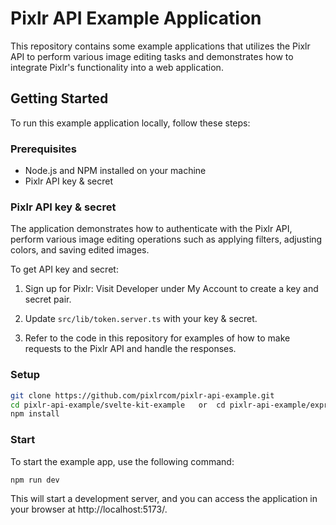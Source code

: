 # Pixlr API Example Application

This repository contains some example applications that utilizes the Pixlr API to perform various image editing tasks and demonstrates how to integrate Pixlr's functionality into a web application.

## Getting Started

To run this example application locally, follow these steps:

### Prerequisites

- Node.js and NPM installed on your machine
- Pixlr API key & secret

### Pixlr API key & secret

The application demonstrates how to authenticate with the Pixlr API, perform various image editing operations such as applying filters, adjusting colors, and saving edited images.

To get API key and secret:

1. Sign up for Pixlr: Visit Developer under My Account to create a key and secret pair.

2. Update `src/lib/token.server.ts` with your key & secret.

3. Refer to the code in this repository for examples of how to make requests to the Pixlr API and handle the responses.

### Setup

```bash
git clone https://github.com/pixlrcom/pixlr-api-example.git
cd pixlr-api-example/svelte-kit-example   or  cd pixlr-api-example/express-example
npm install
```

### Start

To start the example app, use the following command:

```bash
npm run dev
```

This will start a development server, and you can access the application in your browser at http://localhost:5173/.
